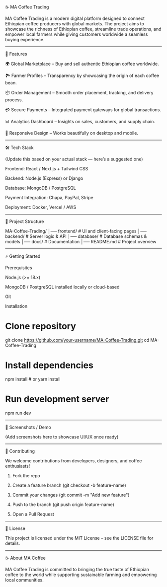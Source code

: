 
☕ MA Coffee Trading

MA Coffee Trading is a modern digital platform designed to connect Ethiopian coffee producers with global markets. The project aims to showcase the richness of Ethiopian coffee, streamline trade operations, and empower local farmers while giving customers worldwide a seamless buying experience.


---

🚀 Features

🌍 Global Marketplace – Buy and sell authentic Ethiopian coffee worldwide.

🏞️ Farmer Profiles – Transparency by showcasing the origin of each coffee bean.

📦 Order Management – Smooth order placement, tracking, and delivery process.

💳 Secure Payments – Integrated payment gateways for global transactions.

📊 Analytics Dashboard – Insights on sales, customers, and supply chain.

📱 Responsive Design – Works beautifully on desktop and mobile.



---

🛠️ Tech Stack

(Update this based on your actual stack — here’s a suggested one)

Frontend: React / Next.js + Tailwind CSS

Backend: Node.js (Express) or Django

Database: MongoDB / PostgreSQL

Payment Integration: Chapa, PayPal, Stripe

Deployment: Docker, Vercel / AWS



---

📂 Project Structure

MA-Coffee-Trading/
│── frontend/        # UI and client-facing pages
│── backend/         # Server logic & API
│── database/        # Database schemas & models
│── docs/            # Documentation
│── README.md        # Project overview


---

⚡ Getting Started

Prerequisites

Node.js (>= 18.x)

MongoDB / PostgreSQL installed locally or cloud-based

Git


Installation

# Clone repository
git clone https://github.com/your-username/MA-Coffee-Trading.git
cd MA-Coffee-Trading

# Install dependencies
npm install   # or yarn install

# Run development server
npm run dev


---

📸 Screenshots / Demo

(Add screenshots here to showcase UI/UX once ready)


---

🤝 Contributing

We welcome contributions from developers, designers, and coffee enthusiasts!

1. Fork the repo


2. Create a feature branch (git checkout -b feature-name)


3. Commit your changes (git commit -m "Add new feature")


4. Push to the branch (git push origin feature-name)


5. Open a Pull Request




---

📝 License

This project is licensed under the MIT License – see the LICENSE file for details.


---

☕ About MA Coffee

MA Coffee Trading is committed to bringing the true taste of Ethiopian coffee to the world while supporting sustainable farming and empowering local communities.